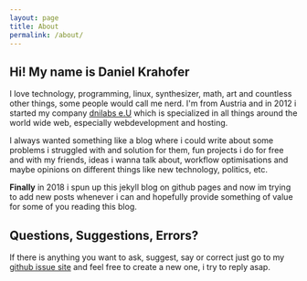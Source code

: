 ```yaml
---
layout: page
title: About
permalink: /about/
---
```


Hi! My name is Daniel Krahofer
---
I love technology, programming, linux, synthesizer, math, art and countless other things, some people would call me nerd. I'm from Austria and in 2012 i started my company [dnilabs e.U](https://www.dnilabs.at) which is specialized in all things around the world wide web, especially webdevelopment and hosting.

I always wanted something like a blog where i could write about some problems i struggled with and solution for them, fun projects i do for free and with my friends, ideas i wanna talk about, workflow optimisations and maybe opinions on different things like new technology, politics, etc.

<b>Finally</b> in 2018 i spun up this jekyll blog on github pages and now im trying to add new posts whenever i can and hopefully provide something of value for some of you reading this blog.



Questions, Suggestions, Errors?
---
If there is anything you want to ask, suggest, say or correct just go to my [github issue site](https://github.com/dni/blog/issues) and feel free to create a new one, i try to reply asap.
